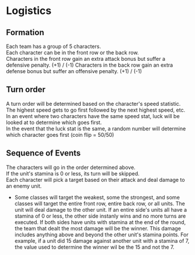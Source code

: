 # Logistics

## Formation
Each team has a group of 5 characters.  
Each character can be in the front row or the back row.   
Characters in the front row gain an extra attack bonus but suffer a defensive penalty.  (+1) / (-1)
Characters in the back row gain an extra defense bonus but suffer an offensive penalty.  (+1) / (-1)

## Turn order
A turn order will be determined based on the character's speed statistic.  The highest speed gets to go first followed by the next highest speed, etc.  
In an event where two characters have the same speed stat, luck will be looked at to determine which goes first.  
In the event that the luck stat is the same, a random number will determine which character goes first (coin flip = 50/50)  

## Sequence of Events  
The characters will go in the order determined above.  
If the unit's stamina is 0 or less, its turn will be skipped.  
Each character will pick a target based on their attack and deal damage to an enemy unit.  
- Some classes will target the weakest, some the strongest, and some classes will target the entire front row, entire back row, or all units.
The unit will deal damage to the other unit.
If an entire side's units all have a stamina of 0 or less, the other side instanly wins and no more turns are executed.
If both sides have units with stamina at the end of the round, the team that dealt the most damage will be the winner.  This damage includes anything above and beyond the other unit's stamina points.  For example, if a unit did 15 damage against another unit with a stamina of 7, the value used to determine the winner wil be the 15 and not the 7.



